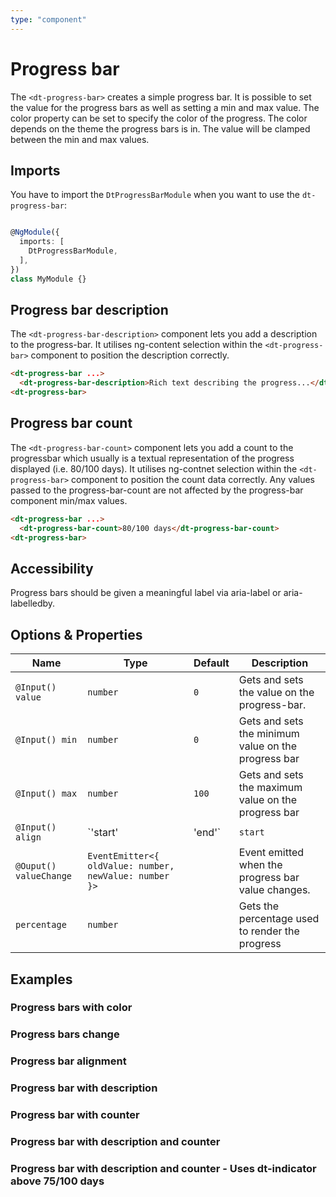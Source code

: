 ```yaml
---
type: "component"
---
```


# Progress bar

<docs-source-example example="DefaultProgressBarExampleComponent"></docs-source-example>

The `<dt-progress-bar>` creates a simple progress bar.
It is possible to set the value for the progress bars as well as setting a min and max value.
The color property can be set to specify the color of the progress. The color depends on the theme the progress bars is in.
The value will be clamped between the min and max values.

## Imports

You have to import the `DtProgressBarModule` when you want to use the `dt-progress-bar`:

```typescript

@NgModule({
  imports: [
    DtProgressBarModule,
  ],
})
class MyModule {}

```

## Progress bar description

The `<dt-progress-bar-description>` component lets you add a description to the progress-bar. It utilises ng-content selection within the `<dt-progress-bar>` component
to position the description correctly. 

```html
<dt-progress-bar ...>
  <dt-progress-bar-description>Rich text describing the progress...</dt-progress-bar-description>
<dt-progress-bar>
```

## Progress bar count

The `<dt-progress-bar-count>` component lets you add a count to the progressbar which usually is a textual representation of the progress displayed (i.e. 80/100 days). It utilises ng-contnet selection within the `<dt-progress-bar>` component to position the count data correctly. Any values passed to the progress-bar-count are not affected by the progress-bar component min/max values.

```html
<dt-progress-bar ...>
  <dt-progress-bar-count>80/100 days</dt-progress-bar-count>
<dt-progress-bar>
```

## Accessibility

Progress bars should be given a meaningful label via aria-label or aria-labelledby.

## Options & Properties

| Name | Type | Default | Description |
| --- | --- | --- | --- |
| `@Input() value` | `number` | `0` | Gets and sets the value on the progress-bar. |
| `@Input() min` | `number` | `0` | Gets and sets the minimum value on the progress bar |
| `@Input() max` | `number` | `100` | Gets and sets the maximum value on the progress bar |
| `@Input() align` | `'start' | 'end'` | `start` | Sets the alignment of the progress element to the star or to the end. |
| `@Ouput() valueChange` | `EventEmitter<{ oldValue: number, newValue: number }>` |  | Event emitted when the progress bar value changes. |
| `percentage` | `number` |  | Gets the percentage used to render the progress |

## Examples

### Progress bars with color

<docs-source-example example="WithColorProgressBarExampleComponent"></docs-source-example>

### Progress bars change

<docs-source-example example="ChangeProgressBarExampleComponent"></docs-source-example>

### Progress bar alignment

<docs-source-example example="RightAlignedProgressBarExampleComponent"></docs-source-example>

### Progress bar with description

<docs-source-example example="WithDescriptionProgressBarExampleComponent"></docs-source-example>

### Progress bar with counter

<docs-source-example example="WithCountDescriptionProgressBarComponent"></docs-source-example>

### Progress bar with description and counter

<docs-source-example example="WithCountAndTextDescriptionProgressBarComponent"></docs-source-example>

### Progress bar with description and counter - Uses dt-indicator above 75/100 days

<docs-source-example example="WithCountAndTextDescriptionIndicatorProgressBarComponent"></docs-source-example>

